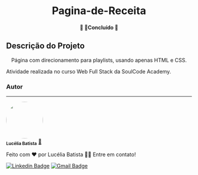

<h1 align="center">Pagina-de-Receita</h1>

<h4 align="center"> 
	🚧  🚀Concluído  🚧
</h4>


## Descrição do Projeto
<p align="center">Página com direcionamento para playlists, usando apenas HTML e CSS. 

Atividade realizada no curso Web Full Stack da SoulCode Academy.</p>




### Autor
---

 <img style="border-radius: 50%;" src="https://drive.google.com/drive/folders/1fJ4dIUf3lTudL0kNOnJ1HaMu8MdfTpL3?usp=sharing" width="100px;" alt=""/>
 <br />
 <sub><b>Lucélia Batista</b></sub></a> <a href="https://www.linkedin.com/in/luceliabatista/">🚀</a>


Feito com ❤️ por Lucélia Batista 👋🏽 Entre em contato!

 [![Linkedin Badge](https://img.shields.io/badge/-Lucelia-blue?style=flat-square&logo=Linkedin&logoColor=white&link=https://www.linkedin.com/in/luceliabatista/)](https://www.linkedin.com/in/luceliabatista/) 
[![Gmail Badge](https://img.shields.io/badge/-lucelia.dev@gmail.com-c14438?style=flat-square&logo=Gmail&logoColor=white&link=mailto:lucelia.dev@gmail.com)](mailto:lucelia.dev@gmail.com)

